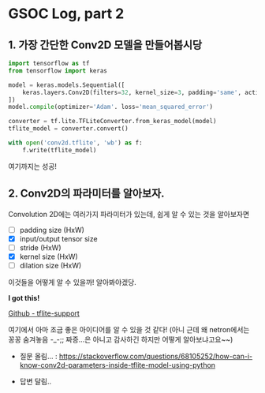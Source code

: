 
# GSOC Log, part 2

## 1. 가장 간단한 Conv2D 모델을 만들어봅시당

```python
import tensorflow as tf
from tensorflow import keras

model = keras.models.Sequential([
    keras.layers.Conv2D(filters=32, kernel_size=3, padding='same', activation='relu', input_shape=(112, 112, 3))
])
model.compile(optimizer='Adam'. loss='mean_squared_error')

converter = tf.lite.TFLiteConverter.from_keras_model(model)
tflite_model = converter.convert()

with open('conv2d.tflite', 'wb') as f:
    f.write(tflite_model) 
```

여기까지는 성공! 

## 2. Conv2D의 파라미터를 알아보자.

Convolution 2D에는 여러가지 파라미터가 있는데, 쉽게 알 수 있는 것을 알아보자면

- [ ] padding size (HxW)
- [x] input/output tensor size
- [ ] stride (HxW)
- [x] kernel size (HxW)
- [ ] dilation size (HxW)

이것들을 어떻게 알 수 있을까! 알아봐야겠당.

**I got this!**

[Github - tflite-support](https://github.com/tensorflow/tflite-support)

여기에서 아마 조금 좋은 아이디어를 알 수 있을 것 같다!
(아니 근데 왜 netron에서는 꽁꽁 숨겨놓음 -_-;; 짜증...은 아니고 감사하긴 하지만 어떻게 알아보냐고요~~)

- 질문 올림... : <https://stackoverflow.com/questions/68105252/how-can-i-know-conv2d-parameters-inside-tflite-model-using-python>

- 답변 달림..

